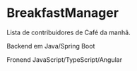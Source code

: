 # BreakfastManager
Lista de contribuidores de Café da manhã.

Backend em Java/Spring Boot

Fronend JavaScript/TypeScript/Angular



